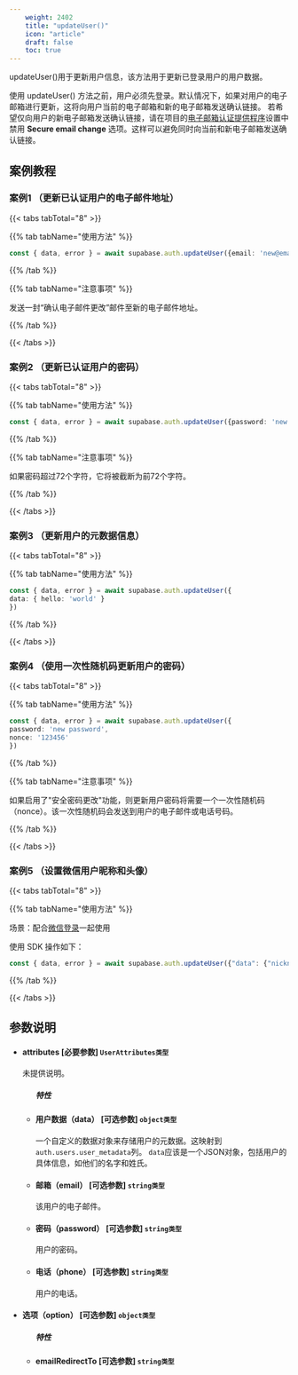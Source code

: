 ```yaml
---
    weight: 2402
    title: "updateUser()"
    icon: "article"
    draft: false
    toc: true
---
```



updateUser()用于更新用户信息，该方法用于更新已登录用户的用户数据。

使用 updateUser() 方法之前，用户必须先登录。默认情况下，如果对用户的电子邮箱进行更新，这将向用户当前的电子邮箱和新的电子邮箱发送确认链接。
若希望仅向用户的新电子邮箱发送确认链接，请在项目的[电子邮箱认证提供程序](https://cloud.memfiredb.com/db)设置中禁用 **Secure email change** 选项。这样可以避免同时向当前和新电子邮箱发送确认链接。


## 案例教程
### 案例1 （更新已认证用户的电子邮件地址）

{{< tabs tabTotal="8" >}}


{{% tab tabName="使用方法" %}}



  ```ts
const { data, error } = await supabase.auth.updateUser({email: 'new@email.com'})
  ```



{{% /tab %}}

{{% tab tabName="注意事项" %}}



发送一封“确认电子邮件更改”邮件至新的电子邮件地址。



{{% /tab %}}


{{< /tabs >}}


### 案例2 （更新已认证用户的密码）

{{< tabs tabTotal="8" >}}


{{% tab tabName="使用方法" %}}



  ```ts
const { data, error } = await supabase.auth.updateUser({password: 'new password'})
  ```
  


{{% /tab %}}

{{% tab tabName="注意事项" %}}



如果密码超过72个字符，它将被截断为前72个字符。



{{% /tab %}}


{{< /tabs >}}


### 案例3 （更新用户的元数据信息）

{{< tabs tabTotal="8" >}}


{{% tab tabName="使用方法" %}}



  ```ts
const { data, error } = await supabase.auth.updateUser({
  data: { hello: 'world' }
})
  ```
  


{{% /tab %}}



{{< /tabs >}}


### 案例4 （使用一次性随机码更新用户的密码）

{{< tabs tabTotal="8" >}}


{{% tab tabName="使用方法" %}}



  ```ts
const { data, error } = await supabase.auth.updateUser({
  password: 'new password',
  nonce: '123456'
})
  ```
  


{{% /tab %}}

{{% tab tabName="注意事项" %}}



如果启用了"安全密码更改"功能，则更新用户密码将需要一个一次性随机码（nonce）。该一次性随机码会发送到用户的电子邮件或电话号码。



{{% /tab %}}


{{< /tabs >}}


### 案例5 （设置微信用户昵称和头像）

{{< tabs tabTotal="8" >}}


{{% tab tabName="使用方法" %}}



场景：配合[微信登录](/docs/app/development_guide/auth/mandateswechatAuth)一起使用

使用 SDK 操作如下：

  ```ts
const { data, error } = await supabase.auth.updateUser({"data": {"nickname": "张三", "arvatar": "url_of_arvatar"}})
 
  ```
  


{{% /tab %}}

{{< /tabs >}}


## 参数说明


<ul className="method-list-group">
  
<li className="method-list-item">
  <h4 className="method-list-item-label">
    <span className="method-list-item-label-name">
      attributes
    </span>
    <span className="method-list-item-label-badge required">
      [必要参数]
    </span>
    <span className="method-list-item-validation">
      <code>UserAttributes类型</code>
    </span>
  </h4>
  <div class="method-list-item-description">

未提供说明。

  </div>
  
<ul className="method-list-group">
  <h5 class="method-list-title method-list-title-isChild expanded">特性</h5>

<li className="method-list-item">
  <h4 className="method-list-item-label">
    <span className="method-list-item-label-name">
      用户数据（data）
    </span>
    <span className="method-list-item-label-badge false">
      [可选参数]
    </span>
    <span className="method-list-item-validation">
      <code>object类型</code>
    </span>
  </h4>
  <div class="method-list-item-description">

一个自定义的数据对象来存储用户的元数据。这映射到`auth.users.user_metadata`列。
`data`应该是一个JSON对象，包括用户的具体信息，如他们的名字和姓氏。

  </div>
  
</li>


<li className="method-list-item">
  <h4 className="method-list-item-label">
    <span className="method-list-item-label-name">
      邮箱（email）
    </span>
    <span className="method-list-item-label-badge false">
      [可选参数]
    </span>
    <span className="method-list-item-validation">
      <code>string类型</code>
    </span>
  </h4>
  <div class="method-list-item-description">

该用户的电子邮件。

  </div>
  
</li>


<li className="method-list-item">
  <h4 className="method-list-item-label">
    <span className="method-list-item-label-name">
      密码（password）
    </span>
    <span className="method-list-item-label-badge false">
      [可选参数]
    </span>
    <span className="method-list-item-validation">
      <code>string类型</code>
    </span>
  </h4>
  <div class="method-list-item-description">

用户的密码。

  </div>
  
</li>


<li className="method-list-item">
  <h4 className="method-list-item-label">
    <span className="method-list-item-label-name">
      电话（phone）
    </span>
    <span className="method-list-item-label-badge false">
      [可选参数]
    </span>
    <span className="method-list-item-validation">
      <code>string类型</code>
    </span>
  </h4>
  <div class="method-list-item-description">

用户的电话。

  </div>
  
</li>

</ul>

</li>





<li className="method-list-item">
  <h4 className="method-list-item-label">
    <span className="method-list-item-label-name">
      选项（option）
    </span>
    <span className="method-list-item-label-badge required">
      [可选参数]
    </span>
    <span className="method-list-item-validation">
      <code>object类型</code>
    </span>
  </h4>
  
<ul className="method-list-group">
  <h5 class="method-list-title method-list-title-isChild expanded">特性</h5>

<li className="method-list-item">
  <h4 className="method-list-item-label">
    <span className="method-list-item-label-name">
      emailRedirectTo
    </span>
    <span className="method-list-item-label-badge false">
      [可选参数]
    </span>
    <span className="method-list-item-validation">
      <code>string类型</code>
    </span>
  </h4>
  
</li>


</ul>
</li>

</ul>